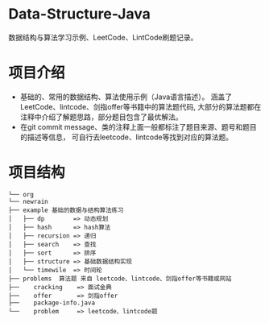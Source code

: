# Data-Structure-Java

数据结构与算法学习示例、LeetCode、LintCode刷题记录。

# 项目介绍

- 基础的、常用的数据结构、算法使用示例（Java语言描述）。 涵盖了LeetCode、lintcode、剑指offer等书籍中的算法题代码,
  大部分的算法题都在注释中介绍了解题思路，部分题目包含了最优解法。
- 在git commit message、类的注释上面一般都标注了题目来源、题号和题目的描述等信息， 可自行去leetcode、lintcode等找到对应的算法题。

# 项目结构

    └── org
    └── newrain
    ├── example 基础的数据与结构算法练习 
    │   ├── dp        => 动态规划
    │   ├── hash      => hash算法
    │   ├── recursion => 递归
    │   ├── search    => 查找
    │   ├── sort      => 排序
    │   ├── structure => 基础数据结构实现
    │   └── timewile  => 时间轮
    ├── problems  算法题 来自 leetcode、lintcode、剑指offer等书籍或网站 
    ├──    cracking    => 面试金典
    ├──    offer       => 剑指offer
    ├──    package-info.java
    └──    problem     => leetcode、lintcode题